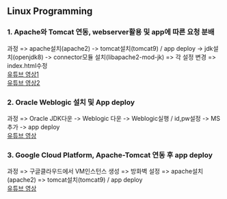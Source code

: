 ## Linux Programming

### 1. Apache와 Tomcat 연동, webserver활용 및 app에 따른 요청 분배

과정
=> apache설치(apache2) -> tomcat설치(tomcat9) / app deploy -> jdk설치(openjdk8) -> connector모듈 설치(libapache2-mod-jk) => 각 설정 변경 => index.html수정
<br>
[유튜브 영상1](https://youtu.be/xTqzfpVnyG8)<br>
[유튜브 영상2](https://youtu.be/MkbQL5UpW3w)


### 2. Oracle Weblogic 설치 및 App deploy

과정
=> Oracle JDK다운 -> Weblogic 다운 -> Weblogic실행 / id,pw설정 -> MS추가 -> app deploy
<br>
[유튜브 영상](https://youtu.be/m8omCq8TjPY)



### 3. Google Cloud Platform, Apache-Tomcat 연동 후 app deploy

과정
=> 구글클라우드에서 VM인스턴스 생성 => 방화벽 설정 => apache설치(apache2) => tomcat설치(tomcat9) / app deploy
<br>
[유튜브 영상](https://youtu.be/sBePRT3Kh6I)

